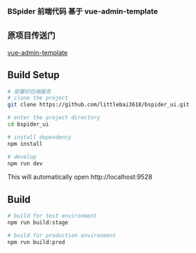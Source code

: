 ### BSpider 前端代码 基于 vue-admin-template

## `原项目传送门` 
[vue-admin-template](https://github.com/PanJiaChen/vue-admin-template)

## Build Setup


```bash
# 部署好后端服务
# clone the project
git clone https://github.com/littlebai3618/bspider_ui.git

# enter the project directory
cd bspider_ui

# install dependency
npm install

# develop
npm run dev
```

This will automatically open http://localhost:9528

## Build

```bash
# build for test environment
npm run build:stage

# build for production environment
npm run build:prod
```
